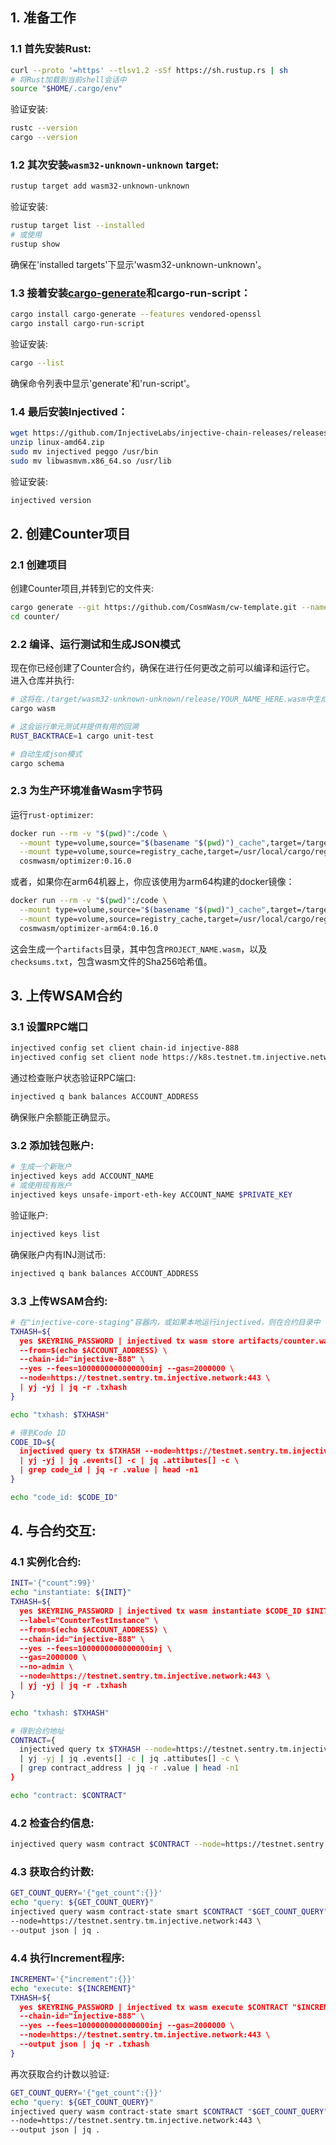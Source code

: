 ## 1. 准备工作

### 1.1 首先安装Rust:

```sh
curl --proto '=https' --tlsv1.2 -sSf https://sh.rustup.rs | sh
# 将Rust加载到当前shell会话中
source "$HOME/.cargo/env"
```

验证安装:

```sh
rustc --version
cargo --version
```

### 1.2 其次安装`wasm32-unknown-unknown` target:

```sh
rustup target add wasm32-unknown-unknown
```

验证安装:

```sh
rustup target list --installed
# 或使用
rustup show
```

确保在'installed targets'下显示'wasm32-unknown-unknown'。

### 1.3 接着安装[cargo-generate](https://github.com/ashleygwilliams/cargo-generate)和cargo-run-script：

```sh
cargo install cargo-generate --features vendored-openssl
cargo install cargo-run-script
```

验证安装:

```sh
cargo --list
```

确保命令列表中显示'generate'和'run-script'。

### 1.4 最后安装Injectived：

```sh
wget https://github.com/InjectiveLabs/injective-chain-releases/releases/download/v1.15.0-1748457819/linux-amd64.zip
unzip linux-amd64.zip
sudo mv injectived peggo /usr/bin
sudo mv libwasmvm.x86_64.so /usr/lib
```

验证安装:

```sh
injectived version
```

## 2. 创建Counter项目

### 2.1 创建项目

创建Counter项目,并转到它的文件夹:

```sh
cargo generate --git https://github.com/CosmWasm/cw-template.git --name counter
cd counter/
```

### 2.2 编译、运行测试和生成JSON模式

现在你已经创建了Counter合约，确保在进行任何更改之前可以编译和运行它。
进入仓库并执行:

```sh
# 这将在./target/wasm32-unknown-unknown/release/YOUR_NAME_HERE.wasm中生成wasm构建
cargo wasm

# 这会运行单元测试并提供有用的回溯
RUST_BACKTRACE=1 cargo unit-test

# 自动生成json模式
cargo schema
```

### 2.3 为生产环境准备Wasm字节码

运行`rust-optimizer`:

```sh
docker run --rm -v "$(pwd)":/code \
  --mount type=volume,source="$(basename "$(pwd)")_cache",target=/target \
  --mount type=volume,source=registry_cache,target=/usr/local/cargo/registry \
  cosmwasm/optimizer:0.16.0
```

或者，如果你在arm64机器上，你应该使用为arm64构建的docker镜像：

```sh
docker run --rm -v "$(pwd)":/code \
  --mount type=volume,source="$(basename "$(pwd)")_cache",target=/target \
  --mount type=volume,source=registry_cache,target=/usr/local/cargo/registry \
  cosmwasm/optimizer-arm64:0.16.0
```

这会生成一个`artifacts`目录，其中包含`PROJECT_NAME.wasm`，以及`checksums.txt`，包含wasm文件的Sha256哈希值。

## 3. 上传WSAM合约

### 3.1 设置RPC端口

```sh
injectived config set client chain-id injective-888
injectived config set client node https://k8s.testnet.tm.injective.network:443
```

通过检查账户状态验证RPC端口:

```sh
injectived q bank balances ACCOUNT_ADDRESS
```

确保账户余额能正确显示。

### 3.2 添加钱包账户:

```sh
# 生成一个新账户
injectived keys add ACCOUNT_NAME
# 或使用现有账户
injectived keys unsafe-import-eth-key ACCOUNT_NAME $PRIVATE_KEY
```

验证账户:

```sh
injectived keys list
```

确保账户内有INJ测试币:

```sh
injectived q bank balances ACCOUNT_ADDRESS
```

### 3.3 上传WSAM合约:

```sh
# 在"injective-core-staging"容器内，或如果本地运行injectived，则在合约目录中
TXHASH=${
  yes $KEYRING_PASSWORD | injectived tx wasm store artifacts/counter.wasm \
  --from=$(echo $ACCOUNT_ADDRESS) \
  --chain-id="injective-888" \
  --yes --fees=1000000000000000inj --gas=2000000 \
  --node=https://testnet.sentry.tm.injective.network:443 \
  | yj -yj | jq -r .txhash
}

echo "txhash: $TXHASH"

# 得到Code ID
CODE_ID=${
  injectived query tx $TXHASH --node=https://testnet.sentry.tm.injective.network:443 \
  | yj -yj | jq .events[] -c | jq .attibutes[] -c \
  | grep code_id | jq -r .value | head -n1
}

echo "code_id: $CODE_ID"
```

## 4. 与合约交互:

### 4.1 实例化合约:

```sh
INIT='{"count":99}'
echo "instantiate: ${INIT}"
TXHASH=${
  yes $KEYRING_PASSWORD | injectived tx wasm instantiate $CODE_ID $INIT \
  --label="CounterTestInstance" \
  --from=$(echo $ACCOUNT_ADDRESS) \
  --chain-id="injective-888" \
  --yes --fees=1000000000000000inj \
  --gas=2000000 \
  --no-admin \
  --node=https://testnet.sentry.tm.injective.network:443 \
  | yj -yj | jq -r .txhash
}

echo "txhash: $TXHASH"

# 得到合约地址
CONTRACT={
  injectived query tx $TXHASH --node=https://testnet.sentry.tm.injective.network:443 \
  | yj -yj | jq .events[] -c | jq .attibutes[] -c \
  | grep contract_address | jq -r .value | head -n1
}

echo "contract: $CONTRACT"
```

### 4.2 检查合约信息:

```sh
injectived query wasm contract $CONTRACT --node=https://testnet.sentry.tm.injective.network:443
```

### 4.3 获取合约计数:

```sh
GET_COUNT_QUERY='{"get_count":{}}'
echo "query: ${GET_COUNT_QUERY}"
injectived query wasm contract-state smart $CONTRACT "$GET_COUNT_QUERY" \
--node=https://testnet.sentry.tm.injective.network:443 \
--output json | jq .
```

### 4.4 执行Increment程序:

```sh
INCREMENT='{"increment":{}}'
echo "execute: ${INCREMENT}"
TXHASH=${
  yes $KEYRING_PASSWORD | injectived tx wasm execute $CONTRACT "$INCREMENT" --from=$(echo $ACCOUNT_ADDRESS) \
  --chain-id="injective-888" \
  --yes --fees=1000000000000000inj --gas=2000000 \
  --node=https://testnet.sentry.tm.injective.network:443 \
  --output json | jq -r .txhash
}
```

再次获取合约计数以验证:

```sh
GET_COUNT_QUERY='{"get_count":{}}'
echo "query: ${GET_COUNT_QUERY}"
injectived query wasm contract-state smart $CONTRACT "$GET_COUNT_QUERY" \
--node=https://testnet.sentry.tm.injective.network:443 \
--output json | jq .
```